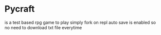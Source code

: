 # Pycraft
is a test based rpg game to play simply fork on repl auto save is enabled so no need to download txt file everytime
